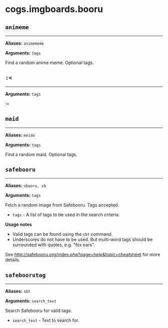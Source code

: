 # cogs.imgboards.booru

## `animeme`

------------

**Aliases:** `animememe`

**Arguments:** `tags`

Find a random anime meme. Optional tags.

## `:<`

-------

**Arguments:** `tags`

:<

## `maid`

---------

**Aliases:** `meido`

**Arguments:** `tags`

Find a random maid. Optional tags.

## `safebooru`

--------------

**Aliases:** `sbooru, sb`

**Arguments:** `tags`

Fetch a random image from Safebooru. Tags accepted.

* `tags` - A list of tags to be used in the search criteria.

**Usage notes**

* Valid tags can be found using the `sbt` command.
* Underscores do not have to be used. But multi-word tags should be surrounded with quotes, e.g. "fox ears".

See http://safebooru.org/index.php?page=help&topic=cheatsheet for more details.

## `safeboorutag`

-----------------

**Aliases:** `sbt`

**Arguments:** `search_text`

Search Safebooru for valid tags.

* `search_text` - Text to search for.